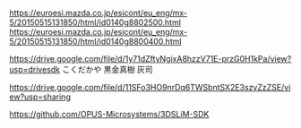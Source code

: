 https://euroesi.mazda.co.jp/esicont/eu_eng/mx-5/20150515131850/html/id0140g8802500.html
https://euroesi.mazda.co.jp/esicont/eu_eng/mx-5/20150515131850/html/id0140g8800400.html

https://drive.google.com/file/d/1y71dZftyNgixA8hzzV71E-przG0H1kPa/view?usp=drivesdk
こくだかや
黒金真樹
灰司

https://drive.google.com/file/d/11SFo3HO9nrDq6TWSbntSX2E3szyZzZSE/view?usp=sharing


https://github.com/OPUS-Microsystems/3DSLiM-SDK
